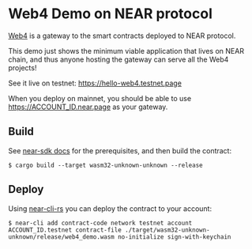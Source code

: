 Web4 Demo on NEAR protocol
==========================

[Web4](https://web4.near.page) is a gateway to the smart contracts deployed to NEAR protocol.

This demo just shows the minimum viable application that lives on NEAR chain, and thus anyone hosting the gateway can serve all the Web4 projects!

See it live on testnet: https://hello-web4.testnet.page

When you deploy on mainnet, you should be able to use https://ACCOUNT_ID.near.page as your gateway.

## Build

See [near-sdk docs](https://near-sdk.io) for the prerequisites, and then build the contract:

```
$ cargo build --target wasm32-unknown-unknown --release
```

## Deploy

Using [near-cli-rs](https://near.cli.rs) you can deploy the contract to your account:

```
$ near-cli add contract-code network testnet account ACCOUNT_ID.testnet contract-file ./target/wasm32-unknown-unknown/release/web4_demo.wasm no-initialize sign-with-keychain
```